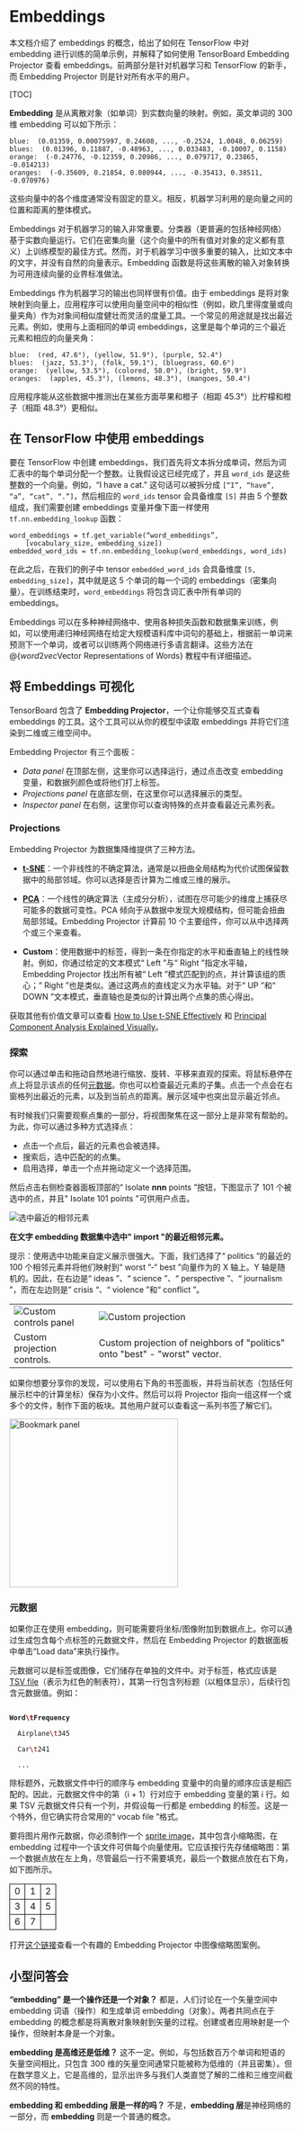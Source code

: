 # Embeddings

本文档介绍了 embeddings 的概念，给出了如何在 TensorFlow 中对 embedding 进行训练的简单示例，并解释了如何使用 TensorBoard Embedding Projector 查看 embeddings。前两部分是针对机器学习和 TensorFlow 的新手，而 Embedding Projector 则是针对所有水平的用户。

[TOC]

**Embedding** 是从离散对象（如单词）到实数向量的映射。例如，英文单词的 300 维 embedding 可以如下所示：

```
blue:  (0.01359, 0.00075997, 0.24608, ..., -0.2524, 1.0048, 0.06259)
blues:  (0.01396, 0.11887, -0.48963, ..., 0.033483, -0.10007, 0.1158)
orange:  (-0.24776, -0.12359, 0.20986, ..., 0.079717, 0.23865, -0.014213)
oranges:  (-0.35609, 0.21854, 0.080944, ..., -0.35413, 0.38511, -0.070976)
```

这些向量中的各个维度通常没有固定的意义。相反，机器学习利用的是向量之间的位置和距离的整体模式。

Embeddings 对于机器学习的输入非常重要。分类器（更普遍的包括神经网络）基于实数向量运行。它们在密集向量（这个向量中的所有值对对象的定义都有意义）上训练模型的最佳方式。然而，对于机器学习中很多重要的输入，比如文本中的文字，并没有自然的向量表示。Embedding 函数是将这些离散的输入对象转换为可用连续向量的业界标准做法。

Embeddings 作为机器学习的输出也同样很有价值。由于 embeddings 是将对象映射到向量上，应用程序可以使用向量空间中的相似性（例如，欧几里得度量或向量夹角）作为对象间相似度健壮而灵活的度量工具。一个常见的用途就是找出最近元素。例如，使用与上面相同的单词 embeddings，这里是每个单词的三个最近元素和相应的向量夹角：

```
blue:  (red, 47.6°), (yellow, 51.9°), (purple, 52.4°)
blues:  (jazz, 53.3°), (folk, 59.1°), (bluegrass, 60.6°)
orange:  (yellow, 53.5°), (colored, 58.0°), (bright, 59.9°)
oranges:  (apples, 45.3°), (lemons, 48.3°), (mangoes, 50.4°)
```

应用程序能从这些数据中推测出在某些方面苹果和橙子（相距 45.3°）比柠檬和橙子（相距 48.3°）更相似。

## 在 TensorFlow 中使用 embeddings

要在 TensorFlow 中创建 embeddings，我们首先将文本拆分成单词，然后为词汇表中的每个单词分配一个整数。让我假设这已经完成了，并且 `word_ids` 是这些整数的一个向量。例如，“I have a cat.” 这句话可以被拆分成 `[“I”, “have”, “a”, “cat”, “.”]`，然后相应的 `word_ids` tensor 会具备维度 `[5]` 并由 5 个整数组成，我们需要创建 embeddings 变量并像下面一样使用 `tf.nn.embedding_lookup` 函数：

```
word_embeddings = tf.get_variable(“word_embeddings”,
    [vocabulary_size, embedding_size])
embedded_word_ids = tf.nn.embedding_lookup(word_embeddings, word_ids)
```

在此之后，在我们的例子中 tensor `embedded_word_ids` 会具备维度 `[5, embedding_size]`，其中就是这 5 个单词的每一个词的 embeddings（密集向量）。在训练结束时，`word_embeddings` 将包含词汇表中所有单词的 embeddings。

Embeddings 可以在多种神经网络中、使用各种损失函数和数据集来训练，例如，可以使用递归神经网络在给定大规模语料库中词句的基础上，根据前一单词来预测下一个单词，或者可以训练两个网络进行多语言翻译。这些方法在 @{$word2vec$Vector Representations of Words} 教程中有详细描述。

## 将 Embeddings 可视化

TensorBoard 包含了 **Embedding Projector**，一个让你能够交互式查看 embeddings 的工具。这个工具可以从你的模型中读取 embeddings 并将它们渲染到二维或三维空间中。

Embedding Projector 有三个面板：

- *Data panel* 在顶部左侧，这里你可以选择运行，通过点击改变 embedding 变量，和数据列颜色或将他们打上标签。
- *Projections panel* 在底部左侧，在这里你可以选择展示的类型。
- *Inspector panel* 在右侧，这里你可以查询特殊的点并查看最近元素列表。

### Projections
Embedding Projector 为数据集降维提供了三种方法。

- **[t-SNE](https://en.wikipedia.org/wiki/T-distributed_stochastic_neighbor_embedding)**：一个非线性的不确定算法，通常是以扭曲全局结构为代价试图保留数据中的局部邻域。你可以选择是否计算为二维或三维的展示。

- **[PCA](https://en.wikipedia.org/wiki/Principal_component_analysis)**：一个线性的确定算法（主成分分析），试图在尽可能少的维度上捕获尽可能多的数据可变性。PCA 倾向于从数据中发现大规模结构，但可能会扭曲局部邻域。Embedding Projector 计算前 10 个主要组件，你可以从中选择两个或三个来查看。

- **Custom**：使用数据中的标签，得到一条在你指定的水平和垂直轴上的线性映射。例如，你通过给定的文本模式“ Left ”与“ Right ”指定水平轴，Embedding Projector 找出所有被“ Left ”模式匹配到的点，并计算该组的质心；“ Right ”也是类似。通过这两点的直线定义为水平轴。对于“ UP ”和“ DOWN ”文本模式，垂直轴也是类似的计算出两个点集的质心得出。

获取其他有价值文章可以查看 [How to Use t-SNE Effectively](distill.pub/2016/misread-tsne/) 和 [Principal Component Analysis Explained Visually](http://setosa.io/ev/principal-component-analysis/)。

### 探索

你可以通过单击和拖动自然地进行缩放、旋转、平移来直观的探索。将鼠标悬停在点上将显示该点的任何[元数据](#元数据)。你也可以检查最近元素的子集。点击一个点会在右窗格列出最近的元素，以及到当前点的距离。展示区域中也突出显示最近邻点。

有时候我们只需要观察点集的一部分，将视图聚焦在这一部分上是非常有帮助的。为此，你可以通过多种方式选择点：

- 点击一个点后，最近的元素也会被选择。
- 搜索后，选中匹配的的点集。
- 启用选择，单击一个点并拖动定义一个选择范围。

然后点击右侧检查器面板顶部的“ Isolate **nnn** points ”按钮，下图显示了 101 个被选中的点，并且" Isolate 101 points "可供用户点击。

![选中最近的相邻元素](https://www.tensorflow.org/images/embedding-nearest-points.png "Selection of nearest neighbors")

**在文字 embedding 数据集中选中" import "的最近相邻元素。**

提示：使用选中功能来自定义展示很强大。下面，我们选择了“ politics ”的最近的 100 个相邻元素并将他们映射到“ worst ”-“ best ”向量作为的 X 轴上。Y 轴是随机的。因此，在右边是“ ideas ”、“ science ”、“ perspective ”、“ journalism ”，而在左边则是” crisis “、“ violence ”和“ conflict ”。

<table width="100%;">
  <tr>
    <td style="width: 30%;">
      <img src="https://www.tensorflow.org/images/embedding-custom-controls.png" alt="Custom controls panel" title="Custom controls panel" />
    </td>
    <td style="width: 70%;">
      <img src="https://www.tensorflow.org/images/embedding-custom-projection.png" alt="Custom projection" title="Custom projection" />
    </td>
  </tr>
  <tr>
    <td style="width: 30%;">
      Custom projection controls.
    </td>
    <td style="width: 70%;">
      Custom projection of neighbors of "politics" onto "best" - "worst" vector.
    </td>
  </tr>
</table>

如果你想要分享你的发现，可以使用右下角的书签面板，并将当前状态（包括任何展示栏中的计算坐标）保存为小文件。然后可以将  Projector 指向一组这样一个或多个的文件，制作下面的板块。其他用户就可以查看这一系列书签了解它们。

<img src="https://www.tensorflow.org/images/embedding-bookmark.png" alt="Bookmark panel" style="width:300px;">

### 元数据

如果你正在使用 embedding，则可能需要将坐标/图像附加到数据点上。你可以通过生成包含每个点标签的元数据文件，然后在 Embedding Projector 的数据面板中单击“Load data”来执行操作。

元数据可以是标签或图像，它们储存在单独的文件中。对于标签，格式应该是 [TSV file](https://en.wikipedia.org/wiki/Tab-separated_values)（表示为红色的制表符），其第一行包含列标题（以粗体显示），后续行包含元数据值。例如：

<code>
<b>Word<span style="color:#800;">\t</span>Frequency</b><br/>
  Airplane<span style="color:#800;">\t</span>345<br/>
  Car<span style="color:#800;">\t</span>241<br/>
  ...
</code>

 除标题外，元数据文件中行的顺序与 embedding 变量中的向量的顺序应该是相匹配的。因此，元数据文件中的第（i + 1）行对应于 embedding 变量的第 i 行。如果 TSV 元数据文件只有一个列，并假设每一行都是 embedding 的标签。这是一个特外，但它确实符合常用的“ vocab file ”格式。

要将图片用作元数据，你必须制作一个 [sprite image](https://www.google.com/webhp#q=what+is+a+sprite+image)，其中包含小缩略图，在 embedding 过程中一个该文件可供每个向量使用。它应该按行先存储缩略图：第一个数据点放在左上角，尽管最后一行不需要填充，最后一个数据点放在右下角，如下图所示。

<table style="border: none;">
<tr style="background-color: transparent;">
  <td style="border: 1px solid black">0</td>
  <td style="border: 1px solid black">1</td>
  <td style="border: 1px solid black">2</td>
</tr>
<tr style="background-color: transparent;">
  <td style="border: 1px solid black">3</td>
  <td style="border: 1px solid black">4</td>
  <td style="border: 1px solid black">5</td>
</tr>
<tr style="background-color: transparent;">
  <td style="border: 1px solid black">6</td>
  <td style="border: 1px solid black">7</td>
  <td style="border: 1px solid black"></td>
</tr>
</table>

打开[这个链接]("https://www.tensorflow.org/images/embedding-mnist.mp4" )查看一个有趣的 Embedding Projector 中图像缩略图案例。

## 小型问答会

**“embedding” 是一个操作还是一个对象？**
都是，人们讨论在一个矢量空间中 embedding 词语（操作）和生成单词 embedding（对象）。两者共同点在于 embedding 的概念都是将离散对象映射到矢量的过程。创建或者应用映射是一个操作，但映射本身是一个对象。

**embedding 是高维还是低维？**
这不一定。例如，与包括数百万个单词和短语的矢量空间相比，只包含 300 维的矢量空间通常只能被称为低维的（并且密集）。但在数学意义上，它是高维的，显示出许多与我们人类直觉了解的二维和三维空间截然不同的特性。

**embedding 和 embedding 层是一样的吗？**
不是，**embedding 层**是神经网络的一部分，而 **embedding** 则是一个普通的概念。
